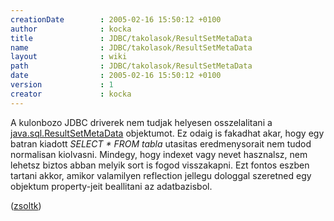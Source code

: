 ```yaml
---
creationDate        : 2005-02-16 15:50:12 +0100 
author              : kocka 
title               : JDBC/takolasok/ResultSetMetaData 
name                : JDBC/takolasok/ResultSetMetaData 
layout              : wiki 
path                : JDBC/takolasok/ResultSetMetaData 
date                : 2005-02-16 15:50:12 +0100 
version             : 1 
creator             : kocka 
---
```

A kulonbozo JDBC driverek nem tudjak helyesen osszelalitani a [java.sql.ResultSetMetaData](http://docs.oracle.com/javase/7/docs/api/java/sql/ResultSetMetaData.html) objektumot. Ez odaig is fakadhat akar, hogy egy batran kiadott _SELECT * FROM tabla_ utasitas eredmenysorait nem tudod normalisan kiolvasni. Mindegy, hogy indexet vagy nevet hasznalsz, nem lehetsz biztos abban melyik sort is fogod visszakapni. Ezt fontos eszben tartani akkor, amikor valamilyen reflection jellegu dologgal szeretned egy objektum property-jeit beallitani az adatbazisbol.

([zsoltk](../../zsoltk.html))
